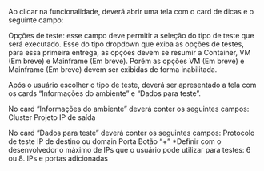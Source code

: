 Ao clicar na funcionalidade, deverá abrir uma tela com o card de dicas e o seguinte campo:

Opções de teste: esse campo deve permitir a seleção do tipo de teste que será executado. Esse do tipo dropdown que exiba as opções de testes, para essa primeira entrega, as opções devem se resumir a Container, VM (Em breve) e Mainframe (Em breve). Porém as opções VM (Em breve) e Mainframe (Em breve) devem ser exibidas de forma inabilitada.

Após o usuário escolher o tipo de teste, deverá ser apresentado a tela com os cards “Informações do ambiente” e “Dados para teste”.

No card “Informações do ambiente” deverá conter os seguintes campos:
Cluster
Projeto
IP de saída

 
No card “Dados para teste” deverá conter os seguintes campos:
Protocolo de teste
IP de destino ou domain
Porta
Botão “+” *Definir com o desenvolvedor o máximo de IPs que o usuário pode utilizar para testes: 6 ou 8.
IPs e portas adicionadas
